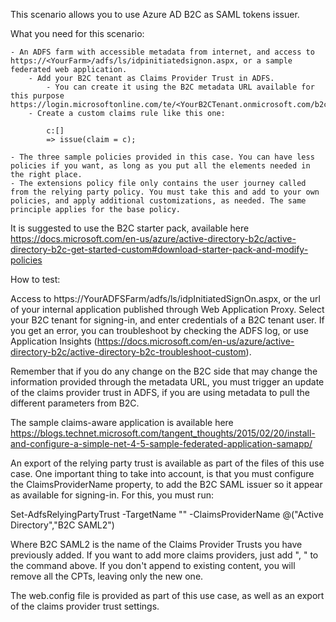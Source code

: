 This scenario allows you to use Azure AD B2C as SAML tokens issuer.

What you need for this scenario:

	- An ADFS farm with accessible metadata from internet, and access to https://<YourFarm>/adfs/ls/idpinitiatedsignon.aspx, or a sample federated web application.
		- Add your B2C tenant as Claims Provider Trust in ADFS.
			- You can create it using the B2C metadata URL available for this purpose https://login.microsoftonline.com/te/<YourB2CTenant.onmicrosoft.com/b2c_1A_<YourB2CRPPolicyName>/samlp/metadata
		- Create a custom claims rule like this one:
		
			c:[]
			=> issue(claim = c);
		
	- The three sample policies provided in this case. You can have less policies if you want, as long as you put all the elements needed in the right place.
	- The extensions policy file only contains the user journey called from the relying party policy. You must take this and add to your own policies, and apply additional customizations, as needed. The same principle applies for the base policy.
	
It is suggested to use the B2C starter pack, available here https://docs.microsoft.com/en-us/azure/active-directory-b2c/active-directory-b2c-get-started-custom#download-starter-pack-and-modify-policies

How to test:

Access to https://YourADFSFarm/adfs/ls/idpInitiatedSignOn.aspx, or the url of your internal application published through Web Application Proxy. Select your B2C tenant for signing-in, and enter credentials of a B2C tenant user. If you get an error, you can troubleshoot by checking the ADFS log, or use Application Insights (https://docs.microsoft.com/en-us/azure/active-directory-b2c/active-directory-b2c-troubleshoot-custom).

Remember that if you do any change on the B2C side that may change the information provided through the metadata URL, you must trigger an update of the claims provider trust in ADFS, if you are using metadata to pull the different parameters from B2C.

The sample claims-aware application is available here https://blogs.technet.microsoft.com/tangent_thoughts/2015/02/20/install-and-configure-a-simple-net-4-5-sample-federated-application-samapp/

An export of the relying party trust is available as part of the files of this use case. One important thing to take into account, is that you must configure the ClaimsProviderName property, to add the B2C SAML issuer so it appear as available for signing-in. For this, you must run:

Set-AdfsRelyingPartyTrust -TargetName "<Name of your test app>" -ClaimsProviderName @("Active Directory","B2C SAML2")

Where B2C SAML2 is the name of the Claims Provider Trusts you have previously added. If you want to add more claims providers, just add ", <CPT name>" to the command above. If you don't append to existing content, you will remove all the CPTs, leaving only the new one.

The web.config file is provided as part of this use case, as well as an export of the claims provider trust settings.
	
